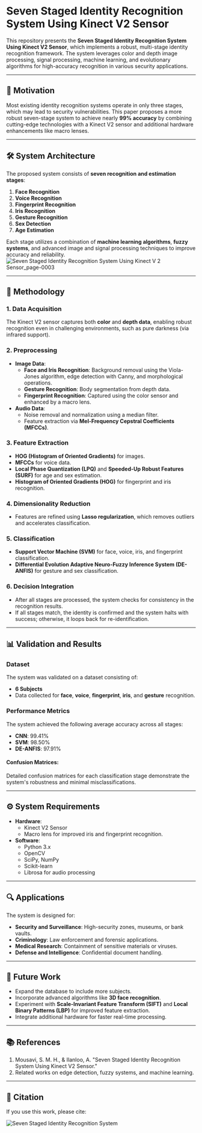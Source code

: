 # Seven Staged Identity Recognition System Using Kinect V2 Sensor

This repository presents the **Seven Staged Identity Recognition System Using Kinect V2 Sensor**, which implements a robust, multi-stage identity recognition framework. The system leverages color and depth image processing, signal processing, machine learning, and evolutionary algorithms for high-accuracy recognition in various security applications.

---

## 📜 **Motivation**
Most existing identity recognition systems operate in only three stages, which may lead to security vulnerabilities. This paper proposes a more robust seven-stage system to achieve nearly **99% accuracy** by combining cutting-edge technologies with a Kinect V2 sensor and additional hardware enhancements like macro lenses.

---

## 🛠️ **System Architecture**
The proposed system consists of **seven recognition and estimation stages**:
1. **Face Recognition**
2. **Voice Recognition**
3. **Fingerprint Recognition**
4. **Iris Recognition**
5. **Gesture Recognition**
6. **Sex Detection**
7. **Age Estimation**

Each stage utilizes a combination of **machine learning algorithms**, **fuzzy systems**, and advanced image and signal processing techniques to improve accuracy and reliability.
![Seven Staged Identity Recognition System Using Kinect V 2 Sensor_page-0003](https://github.com/user-attachments/assets/5a5ba7dc-7244-4de8-8a67-88589460e9ac)

---

## 🚀 **Methodology**

### **1. Data Acquisition**
The Kinect V2 sensor captures both **color** and **depth data**, enabling robust recognition even in challenging environments, such as pure darkness (via infrared support).

### **2. Preprocessing**
- **Image Data**:
  - **Face and Iris Recognition**: Background removal using the Viola-Jones algorithm, edge detection with Canny, and morphological operations.
  - **Gesture Recognition**: Body segmentation from depth data.
  - **Fingerprint Recognition**: Captured using the color sensor and enhanced by a macro lens.
- **Audio Data**:
  - Noise removal and normalization using a median filter.
  - Feature extraction via **Mel-Frequency Cepstral Coefficients (MFCCs)**.

### **3. Feature Extraction**
- **HOG (Histogram of Oriented Gradients)** for images.
- **MFCCs** for voice data.
- **Local Phase Quantization (LPQ)** and **Speeded-Up Robust Features (SURF)** for age and sex estimation.
- **Histogram of Oriented Gradients (HOG)** for fingerprint and iris recognition.

### **4. Dimensionality Reduction**
- Features are refined using **Lasso regularization**, which removes outliers and accelerates classification.

### **5. Classification**
- **Support Vector Machine (SVM)** for face, voice, iris, and fingerprint classification.
- **Differential Evolution Adaptive Neuro-Fuzzy Inference System (DE-ANFIS)** for gesture and sex classification.

### **6. Decision Integration**
- After all stages are processed, the system checks for consistency in the recognition results.
- If all stages match, the identity is confirmed and the system halts with success; otherwise, it loops back for re-identification.

---

## 📊 **Validation and Results**

### **Dataset**
The system was validated on a dataset consisting of:
- **6 Subjects**
- Data collected for **face**, **voice**, **fingerprint**, **iris**, and **gesture** recognition.

### **Performance Metrics**
The system achieved the following average accuracy across all stages:
- **CNN**: 99.41%
- **SVM**: 98.50%
- **DE-ANFIS**: 97.91%

#### **Confusion Matrices**:
Detailed confusion matrices for each classification stage demonstrate the system's robustness and minimal misclassifications.

---

## ⚙️ **System Requirements**
- **Hardware**:
  - Kinect V2 Sensor
  - Macro lens for improved iris and fingerprint recognition.
- **Software**:
  - Python 3.x
  - OpenCV
  - SciPy, NumPy
  - Scikit-learn
  - Librosa for audio processing

---

## 🔍 **Applications**
The system is designed for:
- **Security and Surveillance**: High-security zones, museums, or bank vaults.
- **Criminology**: Law enforcement and forensic applications.
- **Medical Research**: Containment of sensitive materials or viruses.
- **Defense and Intelligence**: Confidential document handling.

---

## 🧩 **Future Work**
- Expand the database to include more subjects.
- Incorporate advanced algorithms like **3D face recognition**.
- Experiment with **Scale-Invariant Feature Transform (SIFT)** and **Local Binary Patterns (LBP)** for improved feature extraction.
- Integrate additional hardware for faster real-time processing.

---

## 📚 **References**
1. Mousavi, S. M. H., & Ilanloo, A. "Seven Staged Identity Recognition System Using Kinect V2 Sensor."
2. Related works on edge detection, fuzzy systems, and machine learning.

---

## 📝 **Citation**
If you use this work, please cite:





![Seven Staged Identity Recognition System](https://user-images.githubusercontent.com/11339420/166145010-d6a4abba-1d2e-4cbc-a7e7-7a8ac92f0870.JPG)

